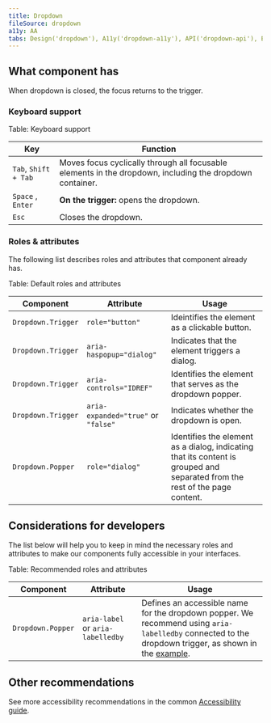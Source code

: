 ```yaml
---
title: Dropdown
fileSource: dropdown
a11y: AA
tabs: Design('dropdown'), A11y('dropdown-a11y'), API('dropdown-api'), Example('dropdown-code'), Changelog('dropdown-changelog')
---
```


## What component has

When dropdown is closed, the focus returns to the trigger.

### Keyboard support

Table: Keyboard support

| Key              | Function                                       |
| ---------------- | ---------------------------------------------- |
| `Tab`, <nobr>`Shift + Tab`</nobr> | Moves focus cyclically through all focusable elements in the dropdown, including the dropdown container.     |
| `Space` , `Enter` | **On the trigger:** opens the dropdown.      |
| `Esc` | Closes the dropdown.                           |

<!-- See detailed information for the controlling dropdown with the keyboard in the [Keyboard control guide](/core-principles/a11y/a11y-keyboard#keyboard_support_for_popper). -->

### Roles & attributes

The following list describes roles and attributes that component already has.

Table: Default roles and attributes

| Component            | Attribute                  | Usage                                                                     |
| -------------------- | -------------------------- | ------------------------------------------------------------------------- |
| `Dropdown.Trigger`   | `role="button"`            | Ideintifies the element as a clickable button. |
| `Dropdown.Trigger`   | `aria-haspopup="dialog"`   | Indicates that the element triggers a dialog. |
| `Dropdown.Trigger`   | `aria-controls="IDREF"`    | Identifies the element that serves as the dropdown popper. |
| `Dropdown.Trigger`   | `aria-expanded="true"` or `"false"` | Indicates whether the dropdown is open. |
| `Dropdown.Popper`    | `role="dialog"`            | Identifies the element as a dialog, indicating that its content is grouped and separated from the rest of the page content. |

## Considerations for developers

The list below will help you to keep in mind the necessary roles and attributes to make our components fully accessible in your interfaces.

Table: Recommended roles and attributes

| Component            | Attribute                  | Usage                                                                  |
| -------------------- | -------------------------- | ---------------------------------------------------------------------- |
| `Dropdown.Popper`    | `aria-label` or `aria-labelledby` | Defines an accessible name for the dropdown popper. We recommend using `aria-labelledby` connected to the dropdown trigger, as shown in the [example](./dropdown-code#basic-usage). |

## Other recommendations

See more accessibility recommendations in the common [Accessibility guide](/core-principles/a11y/a11y).

<!--@include: ./dropdown-a11y-report.md-->
